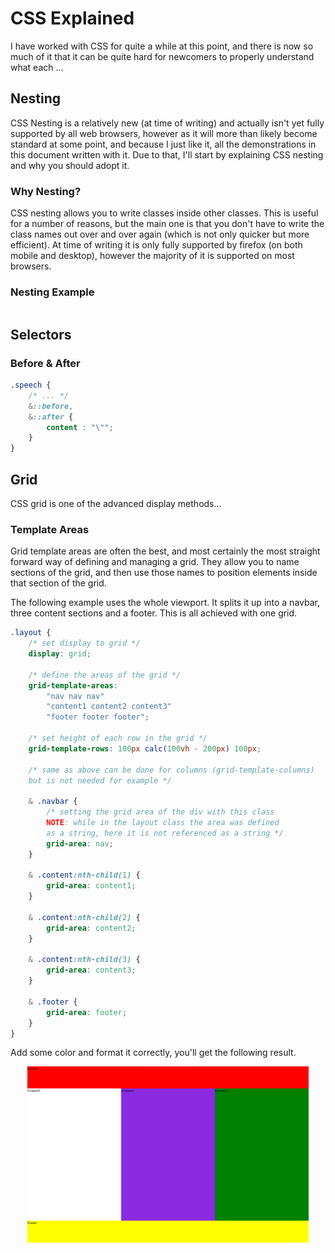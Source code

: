 # CSS Explained

I have worked with CSS for quite a while at this point, and there is now so much of it that it can be quite hard for 
newcomers to properly understand what each ...

## Nesting

CSS Nesting is a relatively new (at time of writing) and actually isn't yet fully supported by all web browsers, however
as it will more than likely become standard at some point, and because I just like it, all the demonstrations in this
document written with it. Due to that, I'll start by explaining CSS nesting and why you should adopt it.

### Why Nesting?

CSS nesting allows you to write classes inside other classes. This is useful for a number of reasons, but the main
one is that you don't have to write the class names out over and over again (which is not only quicker but more
efficient). At time of writing it is only fully supported by firefox (on both mobile and desktop), however the majority
of it is supported on most browsers.

### Nesting Example

```css

```

## Selectors

### Before & After

```css
.speech {
    /* ... */
    &::before,
    &::after {
        content : "\"";
    }
}
```

## Grid

CSS grid is one of the advanced display methods...

### Template Areas

Grid template areas are often the best, and most certainly the most straight forward way of defining and managing a 
grid. They allow you to name sections of the grid, and then use those names to position elements inside that section of
the grid.

The following example uses the whole viewport. It splits it up into a navbar, three content sections and a footer. This
is all achieved with one grid.

```css
.layout {
    /* set display to grid */
    display: grid;

    /* define the areas of the grid */
    grid-template-areas: 
        "nav nav nav"
        "content1 content2 content3"
        "footer footer footer";

    /* set height of each row in the grid */
    grid-template-rows: 100px calc(100vh - 200px) 100px;

    /* same as above can be done for columns (grid-template-columns)
    but is not needed for example */
    
    & .navbar {
        /* setting the grid area of the div with this class
        NOTE: while in the layout class the area was defined
        as a string, here it is not referenced as a string */
        grid-area: nav;
    }

    & .content:nth-child(1) {
        grid-area: content1;
    }

    & .content:nth-child(2) {
        grid-area: content2;
    }

    & .content:nth-child(3) {
        grid-area: content3;
    }

    & .footer {
        grid-area: footer;
    }
}
```

Add some color and format it correctly, you'll get the following result.

<div align="center">
    <img src="grid-template-areas/result.png" alt="grid-template-area-result" style="width: 450px;">
</div>
